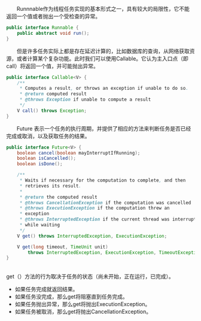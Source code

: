 　　Runnnable作为线程任务实现的基本形式之一，具有较大的局限性，它不能返回一个值或者抛出一个受检查的异常。<br/>
```java
public interface Runnable {
    public abstract void run();
}
```
　　但是许多任务实际上都是存在延迟计算的，比如数据库的查询，从网络获取资源，或者计算某个复杂功能。此时我们可以使用Callable。它认为主入口点（即 call）将返回一个值，并可能抛出异常。<br/>

```java
public interface Callable<V> {
    /**
     * Computes a result, or throws an exception if unable to do so.
     * @return computed result
     * @throws Exception if unable to compute a result
     */
    V call() throws Exception;
}
```
　　Future 表示一个任务的执行周期，并提供了相应的方法来判断任务是否已经完成或取消，以及获取任务的结果。<br/>

```java
public interface Future<V> {
    boolean cancel(boolean mayInterruptIfRunning);
    boolean isCancelled();
    boolean isDone();

    /**
     * Waits if necessary for the computation to complete, and then
     * retrieves its result.
     *
     * @return the computed result
     * @throws CancellationException if the computation was cancelled
     * @throws ExecutionException if the computation threw an
     * exception
     * @throws InterruptedException if the current thread was interrupted
     * while waiting
     */
    V get() throws InterruptedException, ExecutionException;

    V get(long timeout, TimeUnit unit)
        throws InterruptedException, ExecutionException, TimeoutException;
}
```
<br/>
get（）方法的行为取决于任务的状态（尚未开始，正在运行，已完成）。

- 如果任务完成就返回结果。
- 如果任务没完成，那么get将阻塞直到任务完成。
- 如果任务抛出异常，那么get将抛出ExecutionException。
- 如果任务被取消，那么get将抛出CancellationException。





